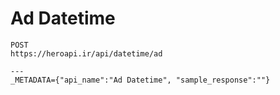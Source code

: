 # Ad Datetime

```
POST
https://heroapi.ir/api/datetime/ad

---
_METADATA={"api_name":"Ad Datetime", "sample_response":""}
```

